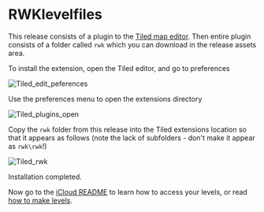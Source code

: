 # RWKlevelfiles

This release consists of a plugin to the [Tiled map editor](https://www.mapeditor.org/).
Then entire plugin consists of a folder called `rwk` which you can download in the release
assets area.

To install the extension, open the Tiled editor, and go to preferences

![Tiled_edit_peferences](https://github.com/mrmasterplan/rwklevelfiles/main/docs/pictures/Tiled_edit_preferences.png?raw=true)

Use the preferences menu to open the extensions directory

![Tiled_plugins_open](https://github.com/mrmasterplan/rwklevelfiles/main/docs/pictures/Tiled_plugins_open.png?raw=true)

Copy the `rwk` folder from this release into the Tiled 
extensions location so that it appears as follows 
(note the lack of subfolders - don't make it appear as `rwk\rwk`!)

![Tiled_rwk](https://github.com/mrmasterplan/rwklevelfiles/main/docs/pictures/Tiled_rwk.png?raw=true)

Installation completed. 

Now go to the 
[iCloud README](https://github.com/mrmasterplan/rwklevelfiles/blob/main/docs/ICLOUD.md)
to learn how to access your levels, or read 
[how to make levels](https://github.com/mrmasterplan/rwklevelfiles/blob/main/docs/MAKING_LEVELS.md).